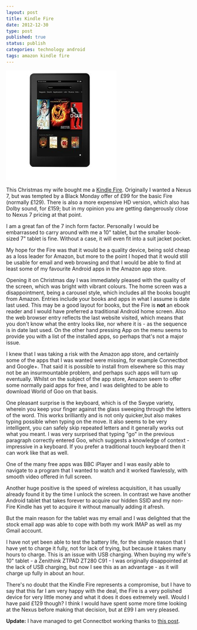 ```yaml
--- 
layout: post 
title: Kindle Fire
date: 2012-12-30
type: post 
published: true 
status: publish
categories: technology android
tags: amazon kindle fire
---
```


<a href="http://www.amazon.co.uk/gp/product/B0083Q04M2/ref=as_li_ss_tl?ie=UTF8&tag=robsquadnet-21&linkCode=as2&camp=1634&creative=19450&creativeASIN=B0083Q04M2"><img src="/assets/kindle-fire.jpg" class="image-right" alt="The Kindle Fire"></a>

This Christmas my wife bought me a [Kindle
Fire](http://www.amazon.co.uk/gp/product/B0083Q04M2/ref=as_li_ss_tl?ie=UTF8&tag=robsquadnet-21&linkCode=as2&camp=1634&creative=19450&creativeASIN=B0083Q04M2).
Originally I wanted a Nexus 7, but was tempted by a Black Monday offer
of £99 for the basic Fire (normally £129). There is also a more
expensive HD version, which also has Dolby sound, for £159; but in my
opinion you are getting dangerously close to Nexus 7 pricing at that
point.

<!--more-->

I am a great fan of the 7 inch form factor. Personally I would be
embarrassed to carry around with me a 10" tablet, but the smaller
book-sized 7" tablet is fine. Without a case, it will even fit into a
suit jacket pocket.

My hope for the Fire was that it would be a quality device, being sold
cheap as a loss leader for Amazon, but more to the point I hoped that it
would still be usable for email and web browsing and that I would be
able to find at least some of my favourite Android apps in the Amazon
app store.

Opening it on Christmas day I was immediately pleased with the quality
of the screen, which was bright with vibrant colours. The home screen
was a disappointment, being a carousel style, which includes all the
books bought from Amazon. Entries include your books and apps in what I
assume is date last used. This may be a good layout for books, but the
Fire is **not** an ebook reader and I would have preferred a traditional
Android home screen. Also the web browser entry reflects the last
website visited, which means that you don't know what the entry looks
like, nor where it is - as the sequence is in date last used. On the
other hand pressing App on the menu seems to provide you with a list of
the installed apps, so perhaps that's not a major issue.

I knew that I was taking a risk with the Amazon app store, and certainly
some of the apps that I was wanted were missing, for example Connectbot
and Google+. That said it is possible to install from elsewhere so this
may not be an insurmountable problem, and perhaps such apps will turn up
eventually. Whilst on the subject of the app store, Amazon seem to offer
some normally paid apps for free, and I was delighted to be able to
download World of Goo on that basis.

One pleasant surprise is the keyboard, which is of the Swype variety,
wherein you keep your finger against the glass sweeping through the
letters of the word. This works brilliantly and is not only quicker,but
also makes typing possible when typing on the move. It also seems to be
very intelligent, you can safely skip repeated letters and it generally
works out what you meant. I was very surprised that typing "go" in the
previous paragraph correctly entered Goo, which suggests a knowledge of
context - impressive in a keyboard. If you prefer a traditional touch
keyboard then it can work like that as well.

One of the many free apps was BBC iPlayer and I was easily able to
navigate to a program that I wanted to watch and it worked flawlessly,
with smooth video offered in full screen.

Another huge positive is the speed of wireless acquisition, it has
usually already found it by the time I unlock the screen. In contrast we
have another Android tablet that takes forever to acquire our hidden
SSID and my non-Fire Kindle has yet to acquire it without manually
adding it afresh.

But the main reason for the tablet was my email and I was delighted that
the stock email app was able to cope with both my work IMAP as well as
my Gmail account.

I have not yet been able to test the battery life, for the simple reason
that I have yet to charge it fully, not for lack of trying, but because
it takes many hours to charge. This is an issue with USB charging. When
buying my wife's 10" tablet - a Zenithink ZTPAD ZT280 C91 - I was
originally disappointed at the lack of USB charging, but now I see this
as an advantage - as it will charge up fully in about an hour.

There's no doubt that the Kindle Fire represents a compromise, but I
have to say that this far I am very happy with the deal, the Fire is a
very polished device for very little money and what it does it does
extremely well. Would I have paid £129 though? I think I would have
spent some more time looking at the Nexus before making that decision,
but at £99 I am very pleased.

**Update:** I have managed to get Connectbot working thanks to 
[this post](http://thehelpfulhacker.net/2011/12/28/kindle-fire-connectbot-followup/).

